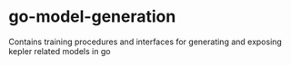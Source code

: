 # go-model-generation
Contains training procedures and interfaces for generating and exposing kepler related models in go
